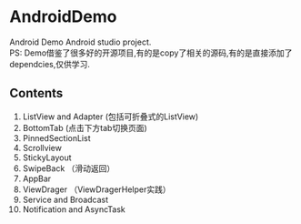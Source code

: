 # AndroidDemo
Android Demo Android studio project.<br/>
PS: Demo借鉴了很多好的开源项目,有的是copy了相关的源码,有的是直接添加了dependcies,仅供学习.

Contents
---
1. ListView and Adapter (包括可折叠式的ListView)
2. BottomTab (点击下方tab切换页面)
3. PinnedSectionList
4. Scrollview
5. StickyLayout
6. SwipeBack （滑动返回）
7. AppBar
8. ViewDrager （ViewDragerHelper实践）
9. Service and Broadcast
10. Notification and AsyncTask


